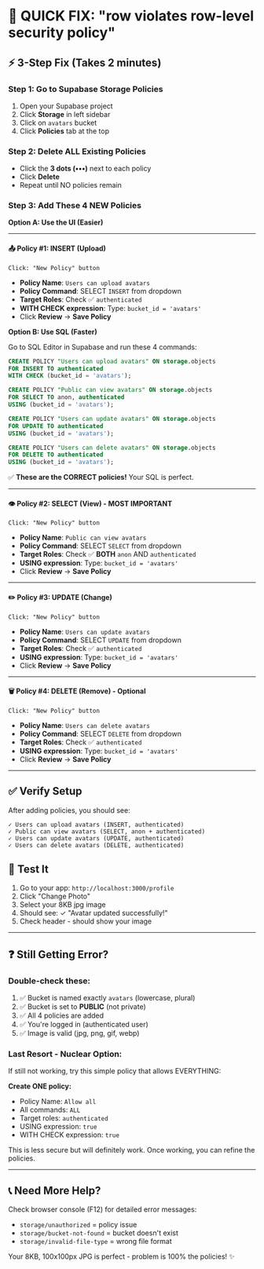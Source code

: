 # 🔧 QUICK FIX: "row violates row-level security policy"

## ⚡ 3-Step Fix (Takes 2 minutes)

### Step 1: Go to Supabase Storage Policies
1. Open your Supabase project
2. Click **Storage** in left sidebar
3. Click on `avatars` bucket
4. Click **Policies** tab at the top

### Step 2: Delete ALL Existing Policies
- Click the **3 dots (•••)** next to each policy
- Click **Delete**
- Repeat until NO policies remain

### Step 3: Add These 4 NEW Policies

**Option A: Use the UI (Easier)**

---

#### 📤 **Policy #1: INSERT (Upload)**
```
Click: "New Policy" button
```
- **Policy Name**: `Users can upload avatars`
- **Policy Command**: SELECT `INSERT` from dropdown
- **Target Roles**: Check ✅ `authenticated`
- **WITH CHECK expression**: Type: `bucket_id = 'avatars'`
- Click **Review** → **Save Policy**

**Option B: Use SQL (Faster)** 

Go to SQL Editor in Supabase and run these 4 commands:

```sql
CREATE POLICY "Users can upload avatars" ON storage.objects 
FOR INSERT TO authenticated 
WITH CHECK (bucket_id = 'avatars');

CREATE POLICY "Public can view avatars" ON storage.objects 
FOR SELECT TO anon, authenticated 
USING (bucket_id = 'avatars');

CREATE POLICY "Users can update avatars" ON storage.objects 
FOR UPDATE TO authenticated 
USING (bucket_id = 'avatars');

CREATE POLICY "Users can delete avatars" ON storage.objects 
FOR DELETE TO authenticated 
USING (bucket_id = 'avatars');
```

✅ **These are the CORRECT policies!** Your SQL is perfect.

---

#### 👁️ **Policy #2: SELECT (View) - MOST IMPORTANT**
```
Click: "New Policy" button
```
- **Policy Name**: `Public can view avatars`
- **Policy Command**: SELECT `SELECT` from dropdown
- **Target Roles**: Check ✅ **BOTH** `anon` AND `authenticated`
- **USING expression**: Type: `bucket_id = 'avatars'`
- Click **Review** → **Save Policy**

---

#### ✏️ **Policy #3: UPDATE (Change)**
```
Click: "New Policy" button
```
- **Policy Name**: `Users can update avatars`
- **Policy Command**: SELECT `UPDATE` from dropdown
- **Target Roles**: Check ✅ `authenticated`
- **USING expression**: Type: `bucket_id = 'avatars'`
- Click **Review** → **Save Policy**

---

#### 🗑️ **Policy #4: DELETE (Remove) - Optional**
```
Click: "New Policy" button
```
- **Policy Name**: `Users can delete avatars`
- **Policy Command**: SELECT `DELETE` from dropdown
- **Target Roles**: Check ✅ `authenticated`
- **USING expression**: Type: `bucket_id = 'avatars'`
- Click **Review** → **Save Policy**

---

## ✅ Verify Setup

After adding policies, you should see:
```
✓ Users can upload avatars (INSERT, authenticated)
✓ Public can view avatars (SELECT, anon + authenticated)
✓ Users can update avatars (UPDATE, authenticated)
✓ Users can delete avatars (DELETE, authenticated)
```

## 🧪 Test It

1. Go to your app: `http://localhost:3000/profile`
2. Click "Change Photo"
3. Select your 8KB jpg image
4. Should see: ✓ "Avatar updated successfully!"
5. Check header - should show your image

---

## ❓ Still Getting Error?

### Double-check these:
1. ✅ Bucket is named exactly `avatars` (lowercase, plural)
2. ✅ Bucket is set to **PUBLIC** (not private)
3. ✅ All 4 policies are added
4. ✅ You're logged in (authenticated user)
5. ✅ Image is valid (jpg, png, gif, webp)

### Last Resort - Nuclear Option:
If still not working, try this simple policy that allows EVERYTHING:

**Create ONE policy:**
- Policy Name: `Allow all`
- All commands: `ALL`
- Target roles: `authenticated`
- USING expression: `true`
- WITH CHECK expression: `true`

This is less secure but will definitely work. Once working, you can refine the policies.

---

## 📞 Need More Help?

Check browser console (F12) for detailed error messages:
- `storage/unauthorized` = policy issue
- `storage/bucket-not-found` = bucket doesn't exist
- `storage/invalid-file-type` = wrong file format

Your 8KB, 100x100px JPG is perfect - problem is 100% the policies! ✨
